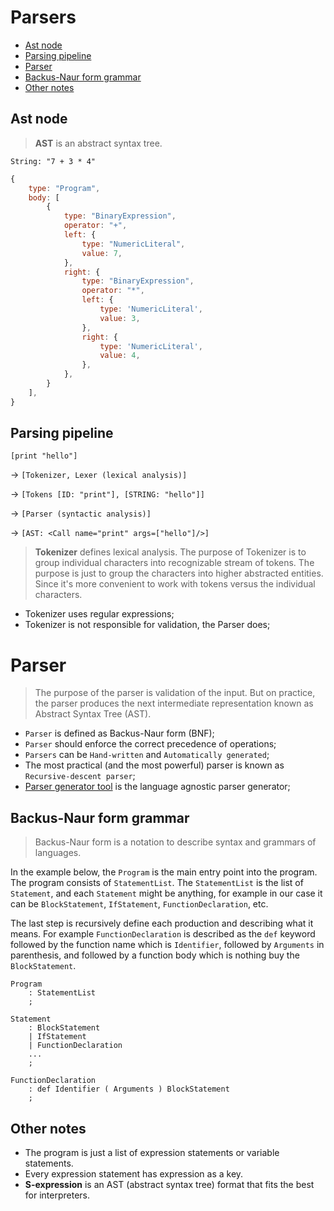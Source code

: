 # Parsers

- [Ast node](#ast-node)
- [Parsing pipeline](#parsing-pipeline)
- [Parser](#parser)
- [Backus-Naur form grammar](#backus-naur-form-grammar)
- [Other notes](#other-notes)

## Ast node

> **AST** is an abstract syntax tree.

```
String: "7 + 3 * 4"
```

```js
{
    type: "Program",
    body: [
        {
            type: "BinaryExpression",
            operator: "+",
            left: {
                type: "NumericLiteral",
                value: 7,
            },
            right: {
                type: "BinaryExpression",
                operator: "*",
                left: {
                    type: 'NumericLiteral',
                    value: 3,
                },
                right: {
                    type: 'NumericLiteral',
                    value: 4,
                },
            },
        }
    ],
}
```

## Parsing pipeline

`[print "hello"]`

-> `[Tokenizer, Lexer (lexical analysis)]`

-> `[Tokens [ID: "print"], [STRING: "hello"]]`

-> `[Parser (syntactic analysis)]`

-> `[AST: <Call name="print" args=["hello"]/>]`

> **Tokenizer** defines lexical analysis. The purpose of Tokenizer is to group individual characters into recognizable stream of tokens. The purpose is just to group the characters into higher abstracted entities. Since it's more convenient to work with tokens versus the individual characters.

- Tokenizer uses regular expressions;
- Tokenizer is not responsible for validation, the Parser does;

# Parser

> The purpose of the parser is validation of the input. But on practice, the parser produces the next intermediate representation known as Abstract Syntax Tree (AST).

- `Parser` is defined as Backus-Naur form (BNF);
- `Parser` should enforce the correct precedence of operations;
- `Parsers` can be `Hand-written` and `Automatically generated`;
- The most practical (and the most powerful) parser is known as `Recursive-descent parser`;
- [Parser generator tool](https://github.com/dmitrysoshnikov/syntax) is the language agnostic parser generator;

## Backus-Naur form grammar

> Backus-Naur form is a notation to describe syntax and grammars of languages.

In the example below, the `Program` is the main entry point into the program. The program consists of `StatementList`. The `StatementList` is the list of `Statement`, and each `Statement` might be anything, for example in our case it can be `BlockStatement`, `IfStatement`, `FunctionDeclaration`, etc.

The last step is recursively define each production and describing what it means. For example `FunctionDeclaration` is described as the `def` keyword followed by the function name which is `Identifier`, followed by `Arguments` in parenthesis, and followed by a function body which is nothing buy the `BlockStatement`.

```
Program
    : StatementList
    ;

Statement
    : BlockStatement
    | IfStatement
    | FunctionDeclaration
    ...
    ;

FunctionDeclaration
    : def Identifier ( Arguments ) BlockStatement
    ;
```

## Other notes

- The program is just a list of expression statements or variable statements.
- Every expression statement has expression as a key.
- **S-expression** is an AST (abstract syntax tree) format that fits the best for interpreters.